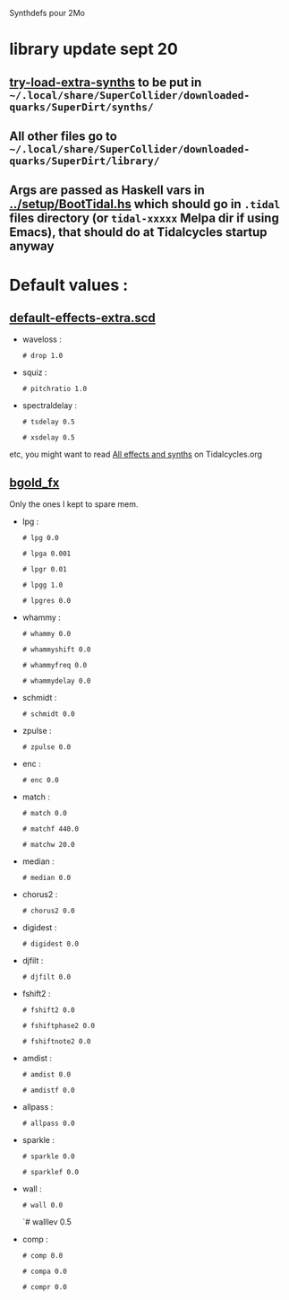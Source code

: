 Synthdefs pour 2Mo

# library update sept 20

## [try-load-extra-synths](https://github.com/pierstu/tidalcycles/edit/master/library/try-load-extra-synths.scd) to be put in `~/.local/share/SuperCollider/downloaded-quarks/SuperDirt/synths/`

## All other files go to `~/.local/share/SuperCollider/downloaded-quarks/SuperDirt/library/`

## Args are passed as Haskell vars in [../setup/BootTidal.hs](https://raw.githubusercontent.com/pierstu/tidalcycles/master/setup/BootTidal.hs) which should go in `.tidal` files directory (or `tidal-xxxxx` Melpa dir if using Emacs), that should do at Tidalcycles startup anyway

# Default values :

## [default-effects-extra.scd](https://raw.githubusercontent.com/pierstu/tidalcycles/master/library/default-effects-extra.scd)

- waveloss : 

  `# drop 1.0`

- squiz :

  `# pitchratio 1.0`

- spectraldelay :

  `# tsdelay 0.5`

  `# xsdelay 0.5`

etc, you might want to read [All effects and synths](https://tidalcycles.org/index.php/All_effects_and_synths) on Tidalcycles.org

## [bgold_fx](https://github.com/pierstu/tidalcycles/raw/master/library/bgold_fx.scd)

Only the ones I kept to spare mem.

- lpg :

  `# lpg 0.0`
  
  `# lpga 0.001`
  
  `# lpgr 0.01`
  
  `# lpgg 1.0`
  
  `# lpgres 0.0`

- whammy :

  `# whammy 0.0`
  
  `# whammyshift 0.0`
  
  `# whammyfreq 0.0`
  
  `# whammydelay 0.0`

- schmidt :

  `# schmidt 0.0`

- zpulse :

  `# zpulse 0.0`

- enc :
  
  `# enc 0.0`

- match :

  `# match 0.0`
  
  `# matchf 440.0`
  
  `# matchw 20.0`

- median : 

  `# median 0.0`

- chorus2 :

  `# chorus2 0.0`

- digidest :

  `# digidest 0.0`

- djfilt :

  `# djfilt 0.0`

- fshift2 :

  `# fshift2 0.0`
  
  `# fshiftphase2 0.0`
  
  `# fshiftnote2 0.0`

- amdist :

  `# amdist 0.0`
  
  `# amdistf 0.0`

- allpass :

  `# allpass 0.0`

- sparkle :

  `# sparkle 0.0`
  
  `# sparklef 0.0`

- wall :

  `# wall 0.0`
  
  `# walllev 0.5

- comp :

  `# comp 0.0`
  
  `# compa 0.0`
  
  `# compr 0.0`
